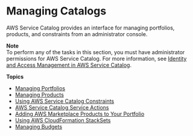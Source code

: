 # Managing Catalogs<a name="catalogs"></a>

AWS Service Catalog provides an interface for managing portfolios, products, and constraints from an administrator console\.

**Note**  
To perform any of the tasks in this section, you must have administrator permissions for AWS Service Catalog\. For more information, see [Identity and Access Management in AWS Service Catalog](controlling_access.md)\. 

**Topics**
+ [Managing Portfolios](catalogs_portfolios.md)
+ [Managing Products](catalogs_products.md)
+ [Using AWS Service Catalog Constraints](constraints.md)
+ [AWS Service Catalog Service Actions](using-service-actions.md)
+ [Adding AWS Marketplace Products to Your Portfolio](catalogs_marketplace-products.md)
+ [Using AWS CloudFormation StackSets](using-stacksets.md)
+ [Managing Budgets](catalogs_budgets.md)